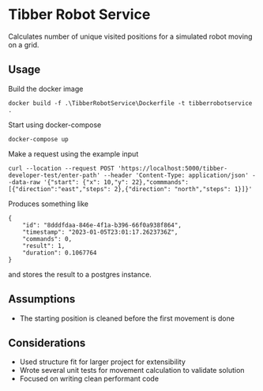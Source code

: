 # Tibber Robot Service

Calculates number of unique visited positions for a simulated robot moving on a grid.

## Usage
Build the docker image 
```
docker build -f .\TibberRobotService\Dockerfile -t tibberrobotservice .
```
Start using docker-compose
```
docker-compose up
```
Make a request using the example input
```
curl --location --request POST 'https://localhost:5000/tibber-developer-test/enter-path' --header 'Content-Type: application/json' --data-raw '{"start": {"x": 10,"y": 22},"commmands": [{"direction":"east","steps": 2},{"direction": "north","steps": 1}]}'
```
Produces something like
```
{
    "id": "8dddfdaa-846e-4f1a-b396-66f0a938f864",
    "timestamp": "2023-01-05T23:01:17.2623736Z",
    "commands": 0,
    "result": 1,
    "duration": 0.1067764
}
```
and stores the result to a postgres instance.

## Assumptions
* The starting position is cleaned before the first movement is done

## Considerations
* Used structure fit for larger project for extensibility
* Wrote several unit tests for movement calculation to validate solution
* Focused on writing clean performant code